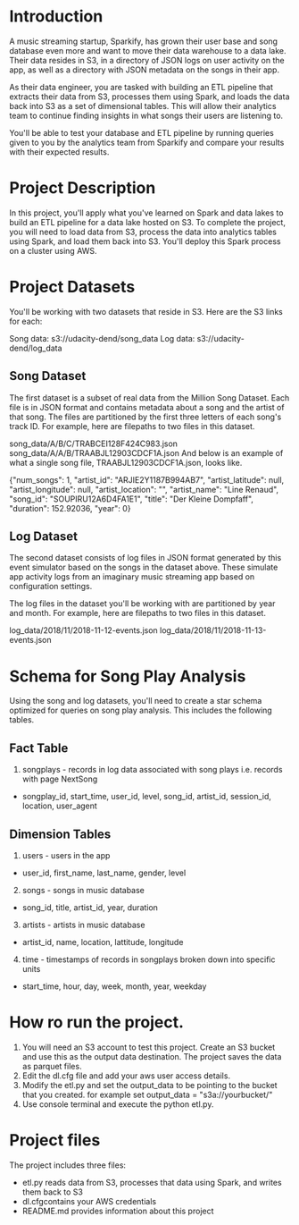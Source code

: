 # Introduction
A music streaming startup, Sparkify, has grown their user base and song database even more and want to move their data warehouse to a data lake. Their data resides in S3, in a directory of JSON logs on user activity on the app, as well as a directory with JSON metadata on the songs in their app.

As their data engineer, you are tasked with building an ETL pipeline that extracts their data from S3, processes them using Spark, and loads the data back into S3 as a set of dimensional tables. This will allow their analytics team to continue finding insights in what songs their users are listening to.

You'll be able to test your database and ETL pipeline by running queries given to you by the analytics team from Sparkify and compare your results with their expected results.

# Project Description
In this project, you'll apply what you've learned on Spark and data lakes to build an ETL pipeline for a data lake hosted on S3. To complete the project, you will need to load data from S3, process the data into analytics tables using Spark, and load them back into S3. You'll deploy this Spark process on a cluster using AWS.


# Project Datasets
You'll be working with two datasets that reside in S3. Here are the S3 links for each:

 Song data: s3://udacity-dend/song_data
 Log data: s3://udacity-dend/log_data
## Song Dataset
The first dataset is a subset of real data from the Million Song Dataset. Each file is in JSON format and contains metadata about a song and the artist of that song. The files are partitioned by the first three letters of each song's track ID. For example, here are filepaths to two files in this dataset.

song_data/A/B/C/TRABCEI128F424C983.json
song_data/A/A/B/TRAABJL12903CDCF1A.json
And below is an example of what a single song file, TRAABJL12903CDCF1A.json, looks like.

{"num_songs": 1, "artist_id": "ARJIE2Y1187B994AB7", "artist_latitude": null, "artist_longitude": null, "artist_location": "", "artist_name": "Line Renaud", "song_id": "SOUPIRU12A6D4FA1E1", "title": "Der Kleine Dompfaff", "duration": 152.92036, "year": 0}
## Log Dataset
The second dataset consists of log files in JSON format generated by this event simulator based on the songs in the dataset above. These simulate app activity logs from an imaginary music streaming app based on configuration settings.

The log files in the dataset you'll be working with are partitioned by year and month. For example, here are filepaths to two files in this dataset.

log_data/2018/11/2018-11-12-events.json
log_data/2018/11/2018-11-13-events.json


# Schema for Song Play Analysis
Using the song and log datasets, you'll need to create a star schema optimized for queries on song play analysis. This includes the following tables.

## Fact Table
1. songplays - records in log data associated with song plays i.e. records with page NextSong
- songplay_id, start_time, user_id, level, song_id, artist_id, session_id, location, user_agent
## Dimension Tables
1. users - users in the app
- user_id, first_name, last_name, gender, level
2. songs - songs in music database
- song_id, title, artist_id, year, duration
3. artists - artists in music database
- artist_id, name, location, lattitude, longitude
4. time - timestamps of records in songplays broken down into specific units
- start_time, hour, day, week, month, year, weekday

# How ro run the project.
1. You will need an S3 account to test this project. Create an S3 bucket and use this as the output data destination. The project saves the data as parquet files.
2. Edit the dl.cfg file and add your aws user access details.
3. Modify the etl.py and set the  output_data  to be pointing to the bucket that you created. for example set output_data = "s3a://yourbucket/"
4. Use console terminal and execute the python etl.py.

# Project files
The project includes three files:

- etl.py reads data from S3, processes that data using Spark, and writes them back to S3
- dl.cfgcontains your AWS credentials
- README.md provides information about this project

